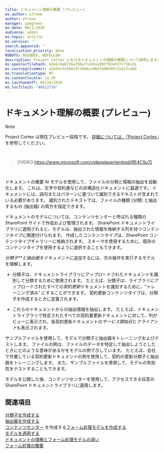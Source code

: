 ```yaml
---
title: ドキュメント理解の概要 (プレビュー)
ms.author: efrene
author: efrene
manager: pamgreen
ms.date: 08/1/2020
audience: admin
ms.topic: article
ms.service: ''
search.appverid: ''
localization_priority: None
ROBOTS: NOINDEX, NOFOLLOW
description: Project Cortex におけるドキュメントの理解の概要について説明します。
ms.openlocfilehash: bdebc8a8726a7b9a77eb9a1095f83e937cf36cb1
ms.sourcegitcommit: a3a5dc541b0c971608cc86ef480509c25a13ca60
ms.translationtype: MT
ms.contentlocale: ja-JP
ms.lasthandoff: 08/10/2020
ms.locfileid: "46612716"
---
```

# <a name="document-understanding-overview-preview"></a>ドキュメント理解の概要 (プレビュー)
> [!Note] 
> Project Cortex は現在プレビュー段階です。 [詳細については、「Project Cortex](https://aka.ms/projectcortex)」を参照してください。

</br>

> [!VIDEO https://www.microsoft.com/videoplayer/embed/RE4CSu7] 

</br>

ドキュメントの概要 AI モデルを使用して、ファイルの分類と情報の抽出を自動化します。 これは、文字や契約書などの非構造化ドキュメントに最適です。 ドキュメントには、語句またはパターンに基づいて識別できるテキストが含まれている必要があります。 識別されたテキストでは、ファイルの種類 (分類) と抽出するもの (抽出器) の両方を指定できます。

ドキュメントのモデルについては、コンテンツセンターと呼ばれる種類の SharePoint サイトで作成および管理されます。 SharePoint ドキュメントライブラリに適用されると、モデルは、抽出された情報を格納する列を持つコンテンツタイプに関連付けられます。 作成したコンテンツタイプは、SharePoint コンテンツタイプギャラリーに格納されます。 スキーマを使用するために、既存のコンテンツタイプを使用するように選択することもできます。

*分類子**と抽出器をドキュメント*に追加するには、次の操作を実行するモデルを理解します。 

- 分類子は、ドキュメントライブラリにアップロードされたドキュメントを識別して分類するために使用されます。 たとえば、分類子は、ライブラリにアップロードされたすべての*契約更新*ドキュメントを識別するために、"トレーニング済み" にすることができます。 契約更新コンテンツタイプは、分類子を作成するときに定義されます。

- これらのドキュメントからの抽出情報を抽出します。 たとえば、ドキュメントライブラリで特定されたすべての契約書更新ドキュメントに対して、列がビューに表示され、各契約更新ドキュメントの*サービス開始日*と*クライアント*も表示されます。 

サンプルファイルを使用して、モデルで分類子と抽出器をトレーニングおよびテストします。 ファイルの例は、ファイルのデータを特定して抽出しようとしたときにどのような意味があるかをモデルの例で示しています。 たとえば、会社で作業している契約更新ドキュメントの例を使用して、契約の更新分類子と抽出器をトレーニングします。 また、サンプルファイルを使用して、モデルの有効性をテストすることもできます。

モデルを公開した後、コンテンツセンターを使用して、アクセスできる任意の SharePoint ドキュメントライブラリに適用します。  


## <a name="see-also"></a>関連項目
[分類子を作成する](create-a-classifier.md)</br>
[抽出器を作成する](create-an-extractor.md)</br>
[コンテンツセンター](create-a-content-center.md) 
 を作成する[フォーム処理モデルを作成する](create-a-form-processing-model.md)</br>
[モデルを適用する](apply-a-model.md)   
[ドキュメントの理解とフォーム処理モデルの違い](difference-between-document-understanding-and-form-processing-model.md)  
[フォーム処理の概要](form-processing-overview.md)




